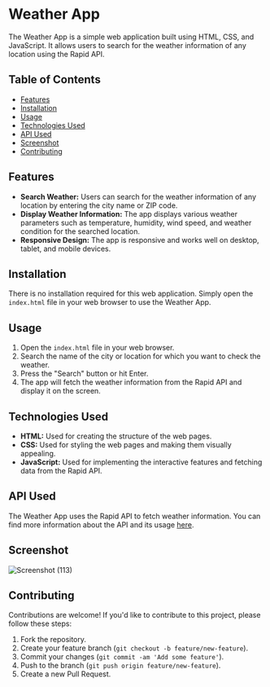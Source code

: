# Weather App

The Weather App is a simple web application built using HTML, CSS, and JavaScript. It allows users to search for the weather information of any location using the Rapid API.

## Table of Contents

- [Features](#features)
- [Installation](#installation)
- [Usage](#usage)
- [Technologies Used](#technologies-used)
- [API Used](#api-used)
- [Screenshot](#Screenshot)
- [Contributing](#contributing)

## Features

- **Search Weather:** Users can search for the weather information of any location by entering the city name or ZIP code.
- **Display Weather Information:** The app displays various weather parameters such as temperature, humidity, wind speed, and weather condition for the searched location.
- **Responsive Design:** The app is responsive and works well on desktop, tablet, and mobile devices.


## Installation

There is no installation required for this web application. Simply open the `index.html` file in your web browser to use the Weather App.

## Usage

1. Open the `index.html` file in your web browser.
2. Search the name of the city or location for which you want to check the weather.
3. Press the "Search" button or hit Enter.
4. The app will fetch the weather information from the Rapid API and display it on the screen.

## Technologies Used

- **HTML:** Used for creating the structure of the web pages.
- **CSS:** Used for styling the web pages and making them visually appealing.
- **JavaScript:** Used for implementing the interactive features and fetching data from the Rapid API.

## API Used

The Weather App uses the Rapid API to fetch weather information. You can find more information about the API and its usage [here](#).

## Screenshot

![Screenshot (113)](https://github.com/HEYADITI1/Weather-App/assets/115147637/ea8576b4-eb4a-42eb-8703-ed81e123c777)

## Contributing

Contributions are welcome! If you'd like to contribute to this project, please follow these steps:

1. Fork the repository.
2. Create your feature branch (`git checkout -b feature/new-feature`).
3. Commit your changes (`git commit -am 'Add some feature'`).
4. Push to the branch (`git push origin feature/new-feature`).
5. Create a new Pull Request.
